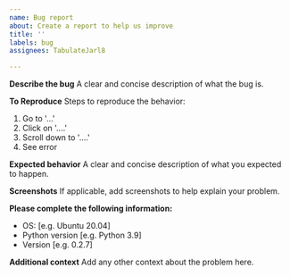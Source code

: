 ```yaml
---
name: Bug report
about: Create a report to help us improve
title: ''
labels: bug
assignees: TabulateJarl8

---
```


**Describe the bug**
A clear and concise description of what the bug is.

**To Reproduce**
Steps to reproduce the behavior:
1. Go to '...'
2. Click on '....'
3. Scroll down to '....'
4. See error

**Expected behavior**
A clear and concise description of what you expected to happen.

**Screenshots**
If applicable, add screenshots to help explain your problem.

**Please complete the following information:**
 - OS: [e.g. Ubuntu 20.04]
 - Python version [e.g. Python 3.9]
 - Version [e.g. 0.2.7]

**Additional context**
Add any other context about the problem here.
